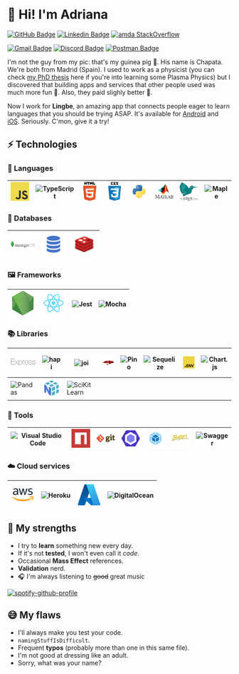 # :wave: Hi! I'm Adriana

[![GitHub Badge](https://img.shields.io/badge/-@amda-phd?style=flat-square&logo=GitHub&logoColor=white&color=blueviolet)](https://github.com/amda-phd)
[![Linkedin Badge](https://img.shields.io/badge/-Adriana%20Martin%20de%20Aguilera-blue?style=flat-square&logo=Linkedin&logoColor=white&link=https://www.linkedin.com/in/amda/)](https://www.linkedin.com/in/amda/)
[![amda StackOverflow](https://stackoverflow-badge.herokuapp.com/api/StackOverflowBadge/14122375)](https://stackoverflow.com/users/14979932/amda)

<!-- [![StackOverflow Badge](https://img.shields.io/badge/-Stack%20Overflow-FE7A16?style=flat-square&logo=Stack-Overflow&logoColor=white)](https://stackoverflow.com/users/14979932/amda?tab=profile) -->

[![Gmail Badge](https://img.shields.io/badge/-adrianamdeaguilera@gmail.com-c14438?style=flat-square&logo=Gmail&logoColor=white&link=mailto:kanna6501@gmail.com)](mailto:adrianamdeaguilera@gmail.com)
[![Discord Badge](https://img.shields.io/badge/-amda-5865F2?style=flat-square&logo=Discord&logoColor=white)](https://discordapp.com/users/amda#5788/)
[![Postman Badge](https://img.shields.io/badge/-amdaPhD-f56d24?style=flat-square&logo=Postman&logoColor=white)](https://www.postman.com/amda)

I'm not the guy from my pic: that's my guinea pig :hamster:. His name is Chapata. We're both from Madrid (Spain). I used to work as a physicist (you can check [my PhD thesis](https://e-archivo.uc3m.es/handle/10016/24978) here if you're into learning some Plasma Physics) but I discovered that building apps and services that other people used was much more fun :tada:. Also, they paid slighly better :money_with_wings:.

Now I work for **Lingbe**, an amazing app that connects people eager to learn languages that you should be trying ASAP. It's available for [Android](https://play.google.com/store/apps/details?id=com.lingbe.app&hl=en&gl=US) and [iOS](https://apps.apple.com/us/app/lingbe/id1061633775). Seriously. C'mon, give it a try!

## ⚡ Technologies

### :speech_balloon: Languages

| <img alt="JavaScript" title="JavaScript" width="55px" src="https://raw.githubusercontent.com/github/explore/master/topics/javascript/javascript.png"> | <img alt="TypeScript" title="TypeScript" width="55px" src="https://upload.wikimedia.org/wikipedia/commons/thumb/4/4c/Typescript_logo_2020.svg/768px-Typescript_logo_2020.svg.png?20210506173343"> | <img title="HTML" alt="HTML" width="55px" src="https://raw.githubusercontent.com/github/explore/master/topics/html/html.png"> | <img title="CSS" alt="CSS" width="55px" src="https://raw.githubusercontent.com/github/explore/master/topics/css/css.png"> | <img title="Python" alt="Python" width="55px" src="https://raw.githubusercontent.com/github/explore/master/topics/python/python.png" /> | <img title="MatLab" alt="MatLab" width="55px" src="https://raw.githubusercontent.com/github/explore/master/topics/matlab/matlab.png"> | <img title="LaTeX" alt="LaTeX" width="55px" src="https://raw.githubusercontent.com/github/explore/master/topics/latex/latex.png"> | <img title="Maple" alt="Maple" width="55px" src="https://www.maplesoft.com/images2015/MapleSim_Addon_Mark800x.png"> |
| ----------------------------------------------------------------------------------------------------------------------------------------------------- | ------------------------------------------------------------------------------------------------------------------------------------------------------------------------------------------------- | ----------------------------------------------------------------------------------------------------------------------------- | ------------------------------------------------------------------------------------------------------------------------- | --------------------------------------------------------------------------------------------------------------------------------------- | ------------------------------------------------------------------------------------------------------------------------------------- | --------------------------------------------------------------------------------------------------------------------------------- | ------------------------------------------------------------------------------------------------------------------- |

### :floppy_disk: Databases

| <img title="MongoDB" alt="MongoDB" width="55px" src="https://raw.githubusercontent.com/github/explore/master/topics/mongodb/mongodb.png"> | <img title="SQL" alt="SQL" width="55px" src="https://raw.githubusercontent.com/github/explore/master/topics/sql/sql.png"> | <img title="redis" alt="redis" width="55px" src="https://raw.githubusercontent.com/github/explore/master/topics/redis/redis.png"> |
| ----------------------------------------------------------------------------------------------------------------------------------------- | ------------------------------------------------------------------------------------------------------------------------- | --------------------------------------------------------------------------------------------------------------------------------- |

### 🖼️ Frameworks

| <img title="Node.js" alt="Node.js" width="55px" src="https://raw.githubusercontent.com/github/explore/master/topics/nodejs/nodejs.png"> | <img title="React" alt="React" width="55px" src="https://raw.githubusercontent.com/github/explore/master/topics/react/react.png"> | <img title="Jest" alt="Jest" width="55px" src="https://seeklogo.com/images/J/jest-logo-F9901EBBF7-seeklogo.com.png"> | <img title="Mocha" alt="Mocha" width="55px" src="https://camo.githubusercontent.com/58045a79a69afea4cab1cea6def6d911fba3956cf5fd683addf41c032aa64088/68747470733a2f2f636c6475702e636f6d2f78465646784f696f41552e737667"> |
| --------------------------------------------------------------------------------------------------------------------------------------- | --------------------------------------------------------------------------------------------------------------------------------- | -------------------------------------------------------------------------------------------------------------------- | ----------------------------------------------------------------------------------------------------------------------------------------------------------------------------------------------------------------------- |

### :books: Libraries

| <img title="Express" alt="Express" width="55px" src="https://raw.githubusercontent.com/github/explore/master/topics/express/express.png">                | <img title="hapi" alt="hapi" height="55px" src="https://hapi.dev/img/hapi.svg">                                                   | <img title="joi" alt="joi" width="55px" src="https://joi.dev/img/joiLogo.jpg">                                                                                                                              | <img title="Mongoose" alt="Mongoose" width="55px" src="https://raw.githubusercontent.com/github/explore/master/topics/mongoose/mongoose.png"> | <img title="Pino" alt="Pino" width="55px" src="https://getpino.io/pino-tree.png"> | <img title="Sequelize" alt="Sequelize" width="55px" src="https://brandslogos.com/wp-content/uploads/images/sequelize-logo-vector.svg"> | <img title="dotenv" alt="dotenv" width="55px" src="https://raw.githubusercontent.com/motdotla/dotenv/master/dotenv.png"> | <img title="Chart.js" alt="Chart.js" width="55px" src="https://www.chartjs.org/img/chartjs-logo.svg"> |
| -------------------------------------------------------------------------------------------------------------------------------------------------------- | --------------------------------------------------------------------------------------------------------------------------------- | ----------------------------------------------------------------------------------------------------------------------------------------------------------------------------------------------------------- | --------------------------------------------------------------------------------------------------------------------------------------------- | --------------------------------------------------------------------------------- | -------------------------------------------------------------------------------------------------------------------------------------- | ------------------------------------------------------------------------------------------------------------------------ | ----------------------------------------------------------------------------------------------------- |
| <img title="Pandas" alt="Pandas" width="55px" src="https://upload.wikimedia.org/wikipedia/commons/thumb/2/22/Pandas_mark.svg/375px-Pandas_mark.svg.png"> | <img title="NumPy" alt="NumPy" width="55px" src="https://raw.githubusercontent.com/github/explore/master/topics/numpy/numpy.png"> | <img title="SciKit Learn" alt="SciKit Learn" width="55px" src="https://upload.wikimedia.org/wikipedia/commons/thumb/0/05/Scikit_learn_logo_small.svg/390px-Scikit_learn_logo_small.svg.png?20180808062052"> |

### :wrench: Tools

| <img title="Visual Studio Code" alt="Visual Studio Code" width="55px" src="https://upload.wikimedia.org/wikipedia/commons/thumb/9/9a/Visual_Studio_Code_1.35_icon.svg/768px-Visual_Studio_Code_1.35_icon.svg.png?20210804221519"> | <img title="npm" alt="npm" width="55px" src="https://raw.githubusercontent.com/github/explore/master/topics/npm/npm.png"> | <img title="Git" alt="Git" width="55px" src="https://raw.githubusercontent.com/github/explore/master/topics/git/git.png"> | <img title="ESlint" alt="ESlint" width="55px" src="https://raw.githubusercontent.com/github/explore/master/topics/eslint/eslint.png"> | <img title="Webpack" alt="Webpack" width="55px" src="https://raw.githubusercontent.com/github/explore/master/topics/webpack/webpack.png"> | <img title="Babel" alt="Babel" width="55px" src="https://raw.githubusercontent.com/github/explore/master/topics/babel/babel.png"> | <img title="Swagger" alt="Swagger" width="55px" src="https://upload.wikimedia.org/wikipedia/commons/a/ab/Swagger-logo.png"> |
| --------------------------------------------------------------------------------------------------------------------------------------------------------------------------------------------------------------------------------- | ------------------------------------------------------------------------------------------------------------------------- | ------------------------------------------------------------------------------------------------------------------------- | ------------------------------------------------------------------------------------------------------------------------------------- | ----------------------------------------------------------------------------------------------------------------------------------------- | --------------------------------------------------------------------------------------------------------------------------------- | --------------------------------------------------------------------------------------------------------------------------- |

### :cloud: Cloud services

| <img alt="AWS" title="AWS" width="55px" src="https://raw.githubusercontent.com/github/explore/master/topics/aws/aws.png"> | <img title="Heroku" alt="Heroku" width="55px" src="https://img.icons8.com/color/48/000000/heroku.png"> | <img title="Microsoft Azure" alt="Microsoft Azure" width="55px" src="https://raw.githubusercontent.com/github/explore/master/topics/azure/azure.png"> | <img title="DigitalOcean" alt="DigitalOcean" width="55px" src="https://cdn.worldvectorlogo.com/logos/digitalocean-icon-1.svg"> |
| ------------------------------------------------------------------------------------------------------------------------- | ------------------------------------------------------------------------------------------------------ | ----------------------------------------------------------------------------------------------------------------------------------------------------- | ------------------------------------------------------------------------------------------------------------------------------ |

## :muscle: My strengths

- I try to **learn** something new every day.
- If it's not **tested**, I won't even call it _code_.
- Occasional **Mass Effect** references.
- **Validation** nerd.
- :headphones: I'm always listening to ~~good~~ great music

[![spotify-github-profile](https://spotify-github-profile.vercel.app/api/view?uid=the.lost.dreamer&cover_image=true&theme=default)](https://github.com/kittinan/spotify-github-profile)

## :sweat_smile: My flaws

- I'll always make you test your code.
- `namingStuffIsDifficult`.
- Frequent **typos** (probably more than one in this same file).
- I'm not good at dressing like an adult.
- Sorry, what was your name?
